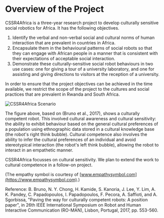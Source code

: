 # Overview of the  Project

 CSSR4Africa is a three-year research project to develop culturally sensitive social robotics for Africa. It has the following objectives.
 1. Identify the verbal and non-verbal social and cultural norms of human interaction that are prevalent in countries in Africa.
  2. Encapsulate them in the behavioural patterns of social robots so that they  can engage with African people in a manner that is consistent with their expectations of acceptable social interaction.
  3. Demonstrate these culturally-sensitive social robot behaviours in two use cases: one for giving a tour of a university laboratory, and one for assisting and giving directions to visitors at the reception of a university.
 
 In order to ensure that the project objectives can be achieved in the time available, we restrict the scope of the project to the cultures and social practices that are prevalent in Rwanda and South Africa.
    
![CSSR4Africa Scenario](/images/CSSR_Scenario3A.png)

 The figure above, based on (Bruno et al., 2017), shows a culturally competent robot. This involved cultural awareness and cultural sensitivity: the ability to exhibit behaviour based on the general cultural preferences of a population using  ethnographic data stored in a cultural knowledge base (the robot's right think bubble).  Cultural competence also involves the ability to infer the cultural preferences of an individual and avoid stereotypical interaction (the robot's left think bubble), allowing  the robot to interact in an empathetic manner.  
 
CSSR4Africa focusses on cultural sensitivity. We plan to extend the work to cultural competence in a follow-on project.
 
 (The empathy symbol is courtesy of [www.empathysymbol.com](https://www.empathysymbol.com).)
 
 Reference: B. Bruno, N. Y. Chong, H. Kamide, S. Kanoria, J. Lee, Y. Lim, A. K. Pandey, C. Papadopoulos, I. Papadopoulos, F. Pecora, A. Saffioti, and A. Sgorbissa, "Paving the way for culturally competent robots: A position paper", in 26th IEEE International Symposium on Robot and Human Interactive Communication (RO-MAN), Lisbon, Portugal, 2017, pp. 553-560.
    

